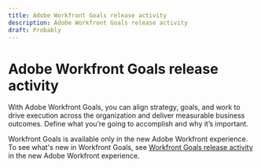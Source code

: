 ```yaml
---
title: Adobe Workfront Goals release activity
description: Adobe Workfront Goals release activity
draft: Probably
---
```

# Adobe Workfront Goals release activity

With Adobe Workfront Goals, you can align strategy, goals, and work to drive execution across the organization and deliver measurable business outcomes. Define what you’re going to accomplish and why it’s important.

Workfront Goals is available only in the new Adobe Workfront experience. To see what's new in Workfront Goals, see [Workfront Goals release activity](https://one.workfront.com/s/document-item?bundleId=the-new-workfront-experience&topicId=Content%2FProduct_Announcements%2FProduct_releases%2FGoals_release_activity%2Fgoals-release-activity.htm) in the new Adobe Workfront experience.
